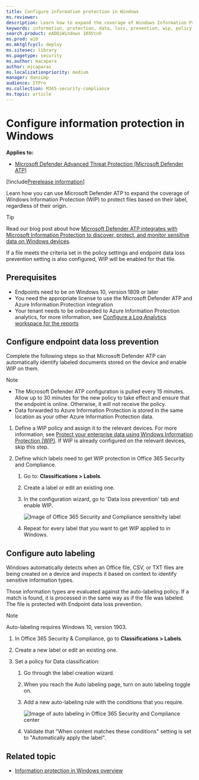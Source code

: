 ```yaml
---
title: Configure information protection in Windows 
ms.reviewer: 
description: Learn how to expand the coverage of Windows Information Protection (WIP) to protect files based on their label, regardless of their origin.
keywords: information, protection, data, loss, prevention, wip, policy, scc, compliance, labels, dlp
search.product: eADQiWindows 10XVcnh
ms.prod: w10
ms.mktglfcycl: deploy
ms.sitesec: library
ms.pagetype: security
ms.author: macapara
author: mjcaparas
ms.localizationpriority: medium
manager: dansimp
audience: ITPro
ms.collection: M365-security-compliance 
ms.topic: article
---
```


# Configure information protection in Windows 

**Applies to:**

- [Microsoft Defender Advanced Threat Protection (Microsoft Defender ATP)](https://go.microsoft.com/fwlink/p/?linkid=2069559)

[!include[Prerelease information](../../includes/prerelease.md)]

Learn how you can use Microsoft Defender ATP to expand the coverage of Windows Information Protection (WIP) to protect files based on their label, regardless of their origin.

>[!TIP]
> Read our blog post about how [Microsoft Defender ATP integrates with Microsoft Information Protection to discover, protect, and monitor sensitive data on Windows devices](https://cloudblogs.microsoft.com/microsoftsecure/2019/01/17/windows-defender-atp-integrates-with-microsoft-information-protection-to-discover-protect-and-monitor-sensitive-data-on-windows-devices/).

If a file meets the criteria set in the policy settings and endpoint data loss prevention setting is also configured, WIP will be enabled for that file.



## Prerequisites
- Endpoints need to be on Windows 10, version 1809 or later
- You need the appropriate license to use the Microsoft Defender ATP and Azure Information Protection integration
- Your tenant needs to be onboarded to Azure Information Protection analytics, for more information, see [Configure a Log Analytics workspace for the reports](https://docs.microsoft.com/azure/information-protection/reports-aip#configure-a-log-analytics-workspace-for-the-reports)


## Configure endpoint data loss prevention
Complete the following steps so that Microsoft Defender ATP can automatically identify labeled documents stored on the device and enable WIP on them.

>[!NOTE]
>- The Microsoft Defender ATP configuration is pulled every 15 minutes. Allow up to 30 minutes for the new policy to take effect and ensure that the endpoint is online. Otherwise, it will not receive the policy.
>- Data forwarded to Azure Information Protection is stored in the same location as your other Azure Information Protection data.

1. Define a WIP policy and assign it to the relevant devices. For more information, see [Protect your enterprise data using Windows Information Protection (WIP)](https://docs.microsoft.com/windows/security/information-protection/windows-information-protection/protect-enterprise-data-using-wip). If WIP is already configured on the relevant devices, skip this step. 
2. Define which labels need to get WIP protection in Office 365 Security and Compliance. 
    
   1. Go to: **Classifications > Labels**.
   2. Create a label or edit an existing one. 
   3. In the configuration wizard, go to 'Data loss prevention' tab and enable WIP.

      ![Image of Office 365 Security and Compliance sensitivity label](images/endpoint-data-loss-protection.png)

   4. Repeat for every label that you want to get WIP applied to in Windows. 




## Configure auto labeling

Windows automatically detects when an Office file, CSV, or TXT files are being created on a device and inspects it based on context to identify sensitive information types.

Those information types are evaluated against the auto-labeling policy. If a match is found, it is processed in the same way as if the file was labeled. The file is protected with Endpoint data loss prevention.

>[!NOTE]
> Auto-labeling requires Windows 10, version 1903.


1. In Office 365 Security & Compliance, go to **Classifications > Labels**.

2. Create a new label or edit an existing one. 


3. Set a policy for Data classification:
   
   1. Go through the label creation wizard.
   2. When you reach the Auto labeling page, turn on auto labeling toggle on.
   3. Add a new auto-labeling rule with the conditions that you require. 
    
      ![Image of auto labeling in Office 365 Security and Compliance center](images/auto-labeling.png)    

   4. Validate that "When content matches these conditions" setting is set to "Automatically apply the label".
 





## Related topic
- [Information protection in Windows overview](information-protection-in-windows-overview.md)

